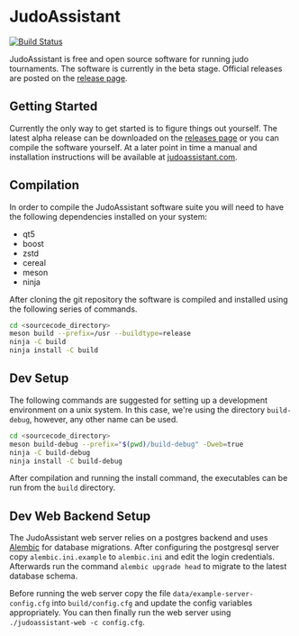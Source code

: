 JudoAssistant
=============
[![Build Status](https://ci.svendcs.com/api/badges/judoassistant/judoassistant/status.svg)](https://ci.svendcs.com/judoassistant/judoassistant)

JudoAssistant is free and open source software for running judo tournaments.
The software is currently in the beta stage. Official releases are posted on the [release page](https://github.com/judoassistant/judoassistant/releases).

Getting Started
---------------
Currently the only way to get started is to figure things out yourself. The
latest alpha release can be downloaded on the
[releases page](https://github.com/judoassistant/judoassistant/releases)
or you can compile the software yourself. At a later point in time a manual and
installation instructions will be available at
[judoassistant.com](https://judoassistant.com/).

Compilation
-----------
In order to compile the JudoAssistant software suite you will need to have
the following dependencies installed on your system:
* qt5
* boost
* zstd
* cereal
* meson
* ninja

After cloning the git repository the software is compiled and installed using the
following series of commands.
```bash
cd <sourcecode_directory>
meson build --prefix=/usr --buildtype=release
ninja -C build
ninja install -C build
```

Dev Setup
---------
The following commands are suggested for setting up a development environment
on a unix system. In this case, we're using the directory `build-debug`,
however, any other name can be used.
```bash
cd <sourcecode_directory>
meson build-debug --prefix="$(pwd)/build-debug" -Dweb=true
ninja -C build-debug
ninja install -C build-debug
```
After compilation and running the install command, the executables can be run
from the `build` directory.

Dev Web Backend Setup
---------------------
The JudoAssistant web server relies on a postgres backend and uses
[Alembic](https://alembic.sqlalchemy.org/en/latest/) for database migrations.
After configuring the postgresql server copy `alembic.ini.example` to
`alembic.ini` and edit the login credentials.
Afterwards run the command `alembic upgrade head` to migrate to the latest
database schema.

Before running the web server copy the file `data/example-server-config.cfg`
into `build/config.cfg` and update the config variables appropriately.
You can then finally run the web server using `./judoassistant-web -c config.cfg`.

